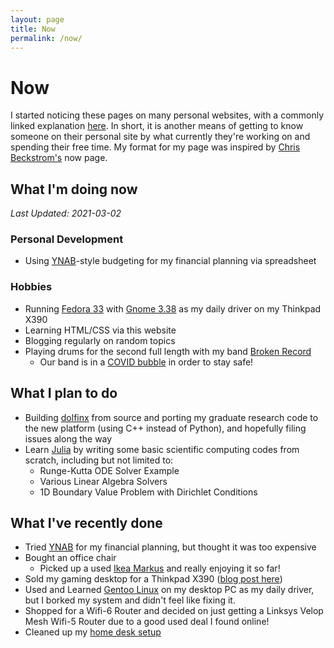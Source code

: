```yaml
---
layout: page
title: Now
permalink: /now/
---
```

# Now
I started noticing these pages on many personal websites, with a commonly linked explanation [here](https://nownownow.com/about). In short, it is another means of getting to know someone on their personal site by what currently they're working on and spending their free time. My format for my page was inspired by [Chris Beckstrom's](https://chrisbeckstrom.com/me/now/) now page.

## What I'm doing now 

*Last Updated: 2021-03-02*

### Personal Development
*  Using [YNAB](https://youneedabudget.com)-style budgeting for my financial planning via spreadsheet

### Hobbies
* Running [Fedora 33](https://getfedora.org/) with [Gnome 3.38](https://www.gnome.org/) as my daily driver on my Thinkpad X390
* Learning HTML/CSS via this website
* Blogging regularly on random topics
* Playing drums for the second full length with my band [Broken Record](https://brokenrecordisaband.com)
	+ Our band is in a [COVID bubble](https://www.cnbc.com/2020/06/27/what-is-a-covid-19-bubble-and-how-to-do-it-safely.html) in order to stay safe!

## What I plan to do

* Building [dolfinx](https://github.com/FEniCS/dolfinx) from source and porting my graduate research code to the new platform (using C++ instead of Python), and hopefully filing issues along the way
* Learn [Julia](https://julialang.org/) by writing some basic scientific computing codes from scratch, including but not limited to:
	+ Runge-Kutta ODE Solver Example
	+ Various Linear Algebra Solvers
	+ 1D Boundary Value Problem with Dirichlet Conditions

## What I've recently done
* Tried [YNAB](https://youneedabudget.com) for my financial planning, but thought it was too expensive
* Bought an office chair
	+ Picked up a used [Ikea Markus](https://www.ikea.com/us/en/p/markus-office-chair-vissle-dark-gray-90289172/) and really enjoying it so far!
* Sold my gaming desktop for a Thinkpad X390 ([blog post here](/blog/2021/02/06/desktop-to-laptop))
* Used and Learned [Gentoo Linux](https://gentoo.org) on my desktop PC as my daily driver, but I borked my system and didn't feel like fixing it.
* Shopped for a Wifi-6 Router and decided on just getting a Linksys Velop Mesh Wifi-5 Router due to a good used deal I found online!
* Cleaned up my [home desk setup](/blog/2021/01/03/MyDeskSetup_Jan2021)
